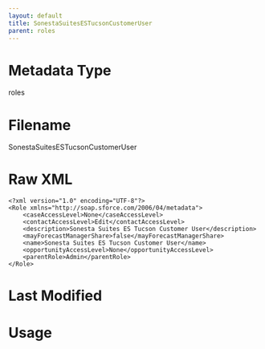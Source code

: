 ```yaml
---
layout: default
title: SonestaSuitesESTucsonCustomerUser
parent: roles
---
```

# Metadata Type
roles


# Filename 
SonestaSuitesESTucsonCustomerUser


# Raw XML
```
<?xml version="1.0" encoding="UTF-8"?>
<Role xmlns="http://soap.sforce.com/2006/04/metadata">
    <caseAccessLevel>None</caseAccessLevel>
    <contactAccessLevel>Edit</contactAccessLevel>
    <description>Sonesta Suites ES Tucson Customer User</description>
    <mayForecastManagerShare>false</mayForecastManagerShare>
    <name>Sonesta Suites ES Tucson Customer User</name>
    <opportunityAccessLevel>None</opportunityAccessLevel>
    <parentRole>Admin</parentRole>
</Role>
```


# Last Modified


# Usage
